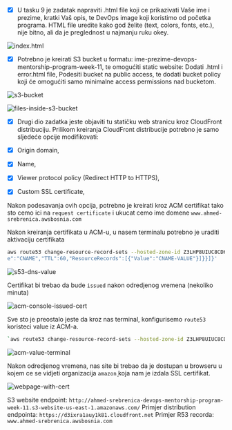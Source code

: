 - [x] U tasku 9 je zadatak napraviti .html file koji ce prikazivati Vaše ime i prezime, kratki Vaš opis, te DevOps image koji koristimo od početka programa. HTML file uredite kako god želite (text, colors, fonts, etc.), nije bitno, ali da je preglednost u najmanju ruku okey.

![index.html](../../../../../Desktop/Screenshot%202023-04-27%20at%2021.34.39.png)

- [x] Potrebno je kreirati S3 bucket u formatu: ime-prezime-devops-mentorship-program-week-11, te omogućiti static website: Dodati .html i error.html file, Podesiti bucket na public access, te dodati bucket policy koji će omogućiti samo minimalne access permissions nad bucketom.

![s3-bucket](../../../../../Desktop/Screenshot%202023-04-27%20at%2021.34.39.png)

![files-inside-s3-bucket](../../../../../Desktop/Screenshot%202023-04-29%20at%2018.40.39.png)

- [x] Drugi dio zadatka jeste objaviti tu statičku web stranicu kroz CloudFront distribuciju. Prilikom kreiranja CloudFront distribucije potrebno je samo sljedeće opcije modifikovati:

- [x] Origin domain,
- [x] Name,
- [x] Viewer protocol policy (Redirect HTTP to HTTPS),
- [x] Custom SSL certificate,

Nakon podesavanja ovih opcija, potrebno je kreirati kroz ACM certifikat tako sto cemo ici na 
`request certificate` i ukucat cemo ime domene `www.ahmed-srebrenica.awsbosnia.com`

Nakon kreiranja certifikata u ACM-u, u nasem terminalu potrebno je uraditi aktivaciju certifikata
```bash 
aws route53 change-resource-record-sets --hosted-zone-id Z3LHP8UIUC8CDK --change-batch '{"Changes":[{"Action":"CREATE","ResourceRecordSet":{"Name":"CNAME -NAME","Typ
e":"CNAME","TTL":60,"ResourceRecords":[{"Value":"CNAME-VALUE"}]}}]}'
```
![s53-dns-value](../../../../../Desktop/s53-dns-value.png)

Certifikat bi trebao da bude `issued` nakon odredjenog vremena (nekoliko minuta)

![acm-console-issued-cert](../../../../../Desktop/acm-console.png)

Sve sto je preostalo jeste da kroz nas terminal, konfigurisemo `route53` koristeci value iz ACM-a.

```bash
`aws route53 change-resource-record-sets --hosted-zone-id Z3LHP8UIUC8CDK --change-batch '{"Changes":[{"Action":"CREATE","ResourceRecordSet":{"Name":"www.ahmed-srebrenica.awsbosnia.com","Type":"CNAME","TTL":60,"ResourceRecords":[{"Value":"_d9beb7f6c60488ed355eda64d8132bb3.tctzzymbbs.acm-validations.aws."}]}}]}'` 
```
![acm-value-terminal](../../../../../Desktop/acm-value-terminal.png)

Nakon odredjenog vremena, nas site bi trebao da je dostupan u browseru u kojem ce se vidjeti organizacija `amazon̨` koja nam je izdala SSL certifikat. 

![webpage-with-cert](../../../../../Desktop/webpage-with-cert.png)

S3 website endpoint: `http://ahmed-srebrenica-devops-mentorship-program-week-11.s3-website-us-east-1.amazonaws.com/`
Primjer distribution endpointa: `https://d3ixra1auy1k81.cloudfront.net`
Primjer R53 recorda: `www.ahmed-srebrenica.awsbosnia.com`




